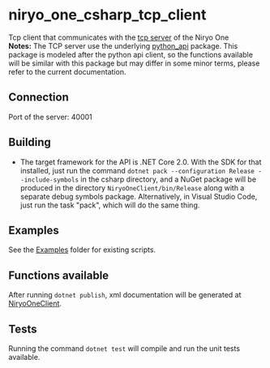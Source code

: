# niryo_one_csharp_tcp_client
Tcp client that communicates with the [tcp server](../..) of the Niryo One
<br>**Notes:** The TCP server use the underlying [python_api](../../../niryo_one_python_api) package. This package is modeled after the python api client, so the functions available will be similar with this package but may differ in some minor terms, please refer to the current documentation.

## Connection

Port of the server: 40001

## Building

* The target framework for the API is .NET Core 2.0. With the SDK for that installed, just run the command `dotnet pack --configuration Release --include-symbols` in the csharp directory, and a NuGet package will be produced in the directory `NiryoOneClient/bin/Release` along with a separate debug symbols package. Alternatively, in Visual Studio Code, just run the task "pack", which will do the same thing.

## Examples

See the [Examples](Examples) folder for existing scripts.

## Functions available  

After running `dotnet publish`, xml documentation will be generated at [NiryoOneClient](NiryoOneClient/bin/Debug/netcoreapp3.0/publish/NiryoOneClient.xml). 

## Tests

Running the command `dotnet test` will compile and run the unit tests available.